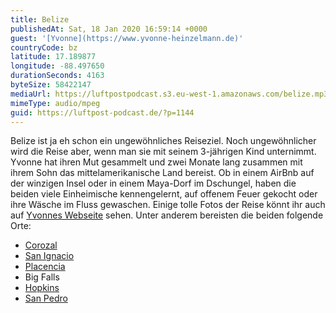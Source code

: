 ```yaml
---
title: Belize
publishedAt: Sat, 18 Jan 2020 16:59:14 +0000
guest: '[Yvonne](https://www.yvonne-heinzelmann.de)'
countryCode: bz
latitude: 17.189877
longitude: -88.497650
durationSeconds: 4163
byteSize: 58422147
mediaUrl: https://luftpostpodcast.s3.eu-west-1.amazonaws.com/belize.mp3
mimeType: audio/mpeg
guid: https://luftpost-podcast.de/?p=1144
---
```


Belize ist ja eh schon ein ungewöhnliches Reiseziel. Noch ungewöhnlicher wird die Reise aber, wenn man sie mit seinem 3-jährigen Kind unternimmt. Yvonne hat ihren Mut gesammelt und zwei Monate lang zusammen mit ihrem Sohn das mittelamerikanische Land bereist. Ob in einem AirBnb auf der winzigen Insel oder in einem Maya-Dorf im Dschungel, haben die beiden viele Einheimische kennengelernt, auf offenem Feuer gekocht oder ihre Wäsche im Fluss gewaschen. Einige tolle Fotos der Reise könnt ihr auch auf [Yvonnes Webseite](https://www.yvonne-heinzelmann.de/1-5-on-tour-reisen-mit-meinem-sohn/) sehen. Unter anderem bereisten die beiden folgende Orte:
* [Corozal](https://de.wikipedia.org/wiki/Corozal%5F%28Belize%29)
* [San Ignacio](https://de.wikipedia.org/wiki/San%5FIgnacio%5F%28Belize%29)
* [Placencia](https://de.wikipedia.org/wiki/Placencia)
* Big Falls
* [Hopkins](https://en.wikipedia.org/wiki/Hopkins,%5FBelize)
* [San Pedro](https://de.wikipedia.org/wiki/San%5FPedro%5F%28Belize%29)
